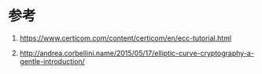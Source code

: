 
# 参考 
1.  https://www.certicom.com/content/certicom/en/ecc-tutorial.html 

2. http://andrea.corbellini.name/2015/05/17/elliptic-curve-cryptography-a-gentle-introduction/
